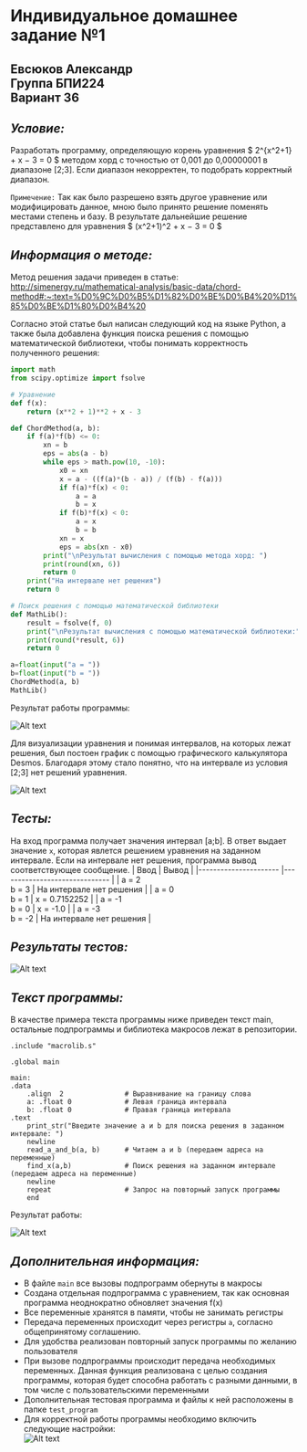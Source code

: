 # Индивидуальное домашнее задание №1
## Евсюков Александр  <br/> Группа БПИ224  <br/> Вариант 36
## _Условие:_ 
Разработать программу, определяющую корень уравнения $ 2^{x^2+1} + x − 3 = 0 $ методом хорд с точностью от 0,001 до 0,00000001 в диапазоне [2;3]. Если диапазон некорректен, то подобрать корректный диапазон.

`Примечение:` Так как было разрешено взять другое уравнение или модифицировать данное, мною было принято решение поменять местами степень и базу. В результате дальнейшие решение представлено для уравнения $ (x^2+1)^2 + x − 3 = 0 $

## _Информация о методе:_
Метод решения задачи приведен в статье: http://simenergy.ru/mathematical-analysis/basic-data/chord-method#:~:text=%D0%9C%D0%B5%D1%82%D0%BE%D0%B4%20%D1%85%D0%BE%D1%80%D0%B4%20

Согласно этой статье был написан следующий код на языке Python, а также была добавлена функция поиска решения с помощью математической библиотеки, чтобы понимать корректность полученного решения:

``` Python
import math
from scipy.optimize import fsolve

# Уравнение
def f(x):
    return (x**2 + 1)**2 + x - 3

def ChordMethod(a, b):
    if f(a)*f(b) <= 0:
        xn = b
        eps = abs(a - b)
        while eps > math.pow(10, -10):
            x0 = xn
            x = a - ((f(a)*(b - a)) / (f(b) - f(a)))
            if f(a)*f(x) < 0:
                a = a
                b = x
            if f(b)*f(x) < 0:
                a = x
                b = b
            xn = x
            eps = abs(xn - x0)
        print("\nРезультат вычисления с помощью метода хорд: ")
        print(round(xn, 6))
        return 0
    print("На интервале нет решения")
    return 0

# Поиск решения с помощью математической библиотеки   
def MathLib():
    result = fsolve(f, 0)
    print("\nРезультат вычисления с помощью математической библиотеки:")
    print(round(*result, 6))
    return 0

a=float(input("a = "))
b=float(input("b = "))
ChordMethod(a, b)
MathLib()
```
Результат работы программы:

![Alt text](image-4.png)


Для визуализации уравнения и понимая интервалов, на которых лежат решения, был постоен график с помощью графического калькулятора Desmos. Благодаря этому стало понятно, что на интервале из условия [2;3] нет решений уравнения.

![Alt text](image.png)

## _Тесты:_ 
На вход программа получает значения интервал [a;b]. В ответ выдает значение `x`, которая явлется решением уравнения на заданном интервале. Если на интервале нет решения, программа вывод соответствующее сообщение. 
| Ввод             	    | Вывод       	                |
|---------------------- |------------------------------ |
| a = 2<br> b = 3  	    | На интервале нет решения   	|
| a = 0<br> b = 1 	    | x = 0.7152252	                |
| a = -1<br> b = 0  	| x = -1.0     	                |
| a = -3<br> b = -2     | На интервале нет решения      |  

## _Результаты тестов:_
![Alt text](image-3.png)

## _Текст программы:_
В качестве примера текста программы ниже приведен текст main, остальные подпрограммы и библиотека макросов лежат в репозитории. 
```
.include "macrolib.s"

.global main

main:
.data	
	.align  2               # Выравнивание на границу слова
	a: .float 0             # Левая граница интервала
	b: .float 0             # Правая граница интервала
.text
	print_str("Введите значение a и b для поиска решения в заданном интервале: ")
	newline
	read_a_and_b(a, b)      # Читаем a и b (передаем адреса на переменные)
	find_x(a,b)             # Поиск решения на заданном интервале (передаем адреса на переменные)
	newline
	repeat                  # Запрос на повторный запуск программы
	end	

```
Результат работы:

![Alt text](image-1.png)

## _Дополнительная информация:_
* В файле `main` все вызовы подпрограмм обернуты в макросы
* Создана отдельная подпрограмма с уравнением, так как основная программа неоднократно обновляет значения f(x)
* Все переменные хранятся в памяти, чтобы не занимать регистры 
* Передача переменных происходит через регистры `a`, согласно общепринятому соглашению.
* Для удобства реализован повторный запуск программы по желанию пользователя
* При вызове подпрограммы происходит передача необходимых переменных. Данная функция реализована с целью создания программы, которая будет способна работать с разными данными, в том числе c пользовательскими переменными
* Дополнительная тестовая программа и файлы к ней расположены в папке `test_program`
* Для корректной работы программы необходимо включить следующие настройки: 
	<br/>![Alt text](image-2.png)